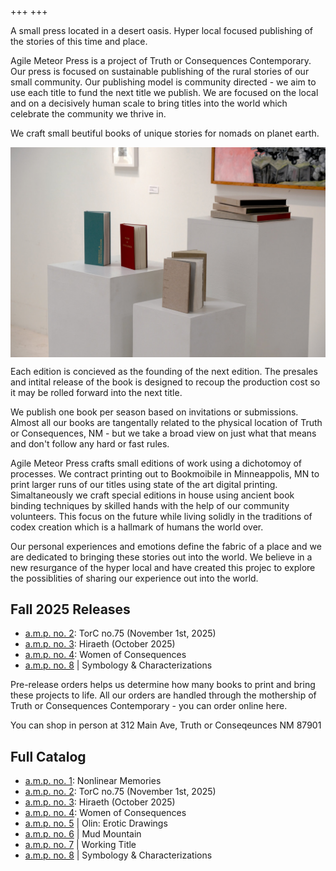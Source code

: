 +++
+++




A small press located in a desert oasis. Hyper local focused publishing of the stories of this time and place. 

Agile Meteor Press is a project of Truth or Consequences Contemporary. Our press is focused on sustainable publishing of the rural stories of our small community. Our publishing model is community directed - we aim to use each title to fund the next title we publish. We are focused on the local and on a decisively human scale to bring titles into the world which celebrate the community we thrive in. 

We craft small beutiful books of unique stories for nomads on planet earth. 

<img style="display: block; margin:auto;" src="/img/hardbound-prototype-books-on-pedestals-1500px.jpeg"/>

Each edition is concieved as the founding of the next edition. The presales and intital release of the book is designed to recoup the production cost so it may be rolled forward into the next title. 

We publish one book per season based on invitations or submissions. Almost all our books are tangentally related to the physical location of Truth or Consequences, NM - but we take a broad view on just what that means and don't follow any hard or fast rules. 

Agile Meteor Press crafts small editions of work using a dichotomoy of processes. We contract printing out to Bookmoibile in Minneappolis, MN to print larger runs of our titles using state of the art digital printing. Simaltaneously we craft special editions in house using ancient book binding techniques by skilled hands with the help of our community volunteers. This focus on the future while living solidly in the traditions of codex creation which is a hallmark of humans the world over. 

Our personal experiences and emotions define the fabric of a place and we are dedicated to bringing these stories out into the world. We believe in a new resurgance of the hyper local and have created this projec to explore the possiblities of sharing our experience out into the world. 


## Fall 2025 Releases 

- [a.m.p. no. 2](/torc-no75): TorC no.75 (November 1st, 2025)
- [a.m.p. no. 3](/hiraeth): Hiraeth (October 2025)
- [a.m.p. no. 4](women-of-consequences): Women of Consequences
- [a.m.p. no. 8](/symbology-and-characterizations) | Symbology & Characterizations



Pre-release orders helps us determine how many books to print and bring these projects to life. All our orders are handled through the mothership of Truth or Consequences Contemporary - you can order online here. 



You can shop in person at 312 Main Ave, Truth or Conseqeunces NM 87901





## Full Catalog 

- [a.m.p. no. 1](/nonlinear-memories): Nonlinear Memories
- [a.m.p. no. 2](/torc-no75): TorC no.75 (November 1st, 2025)
- [a.m.p. no. 3](/hiraeth): Hiraeth (October 2025)
- [a.m.p. no. 4](women-of-consequences): Women of Consequences
- [a.m.p. no. 5](/olin-erotic-drawings) | Olin: Erotic Drawings
- [a.m.p. no. 6](/mud-mountain) | Mud Mountain
- [a.m.p. no. 7](/) | Working Title
- [a.m.p. no. 8](/symbology-and-characterizations) | Symbology & Characterizations

